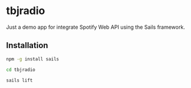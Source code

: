 # tbjradio
Just a demo app for integrate Spotify Web API  using the Sails framework. 

Installation
------------

``` bash
npm -g install sails
```

``` bash
cd tbjradio
```

``` bash
sails lift
```